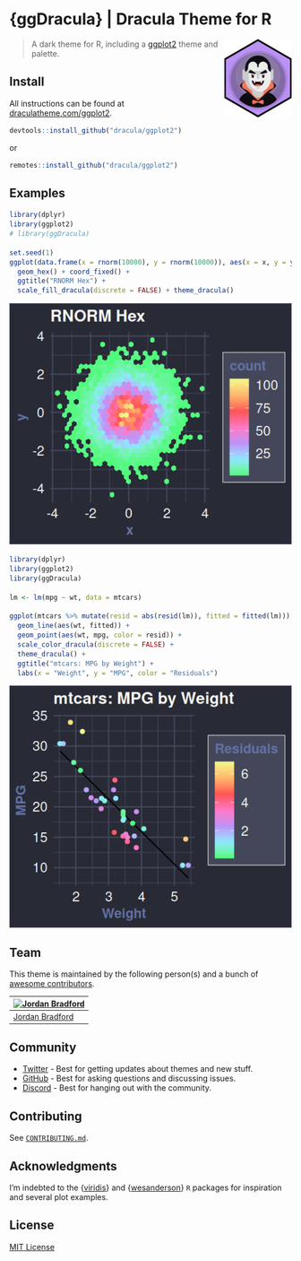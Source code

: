 # {ggDracula} \| Dracula Theme for R


<!-- README.md is rendered from README.qmd. Edit README.qmd and render to update README.md -->

<img src="man/figures/logo.svg" align="right" height="139" alt="Dracula logo in an R hex sticker" />

> A dark theme for R, including a
> [ggplot2](https://github.com/tidyverse/ggplot2) theme and palette.

## Install

All instructions can be found at
[draculatheme.com/ggplot2](https://draculatheme.com/ggplot2).

``` r
devtools::install_github("dracula/ggplot2")
```

or

``` r
remotes::install_github("dracula/ggplot2")
```

## Examples

``` r
library(dplyr)
library(ggplot2)
# library(ggDracula)

set.seed(1)
ggplot(data.frame(x = rnorm(10000), y = rnorm(10000)), aes(x = x, y = y)) +
  geom_hex() + coord_fixed() +
  ggtitle("RNORM Hex") +
  scale_fill_dracula(discrete = FALSE) + theme_dracula()
```

![](README_files/figure-commonmark/rnorm-hex-example-1.png)

``` r
library(dplyr)
library(ggplot2)
library(ggDracula)

lm <- lm(mpg ~ wt, data = mtcars)

ggplot(mtcars %>% mutate(resid = abs(resid(lm)), fitted = fitted(lm))) +
  geom_line(aes(wt, fitted)) +
  geom_point(aes(wt, mpg, color = resid)) +
  scale_color_dracula(discrete = FALSE) +
  theme_dracula() +
  ggtitle("mtcars: MPG by Weight") +
  labs(x = "Weight", y = "MPG", color = "Residuals")
```

![](README_files/figure-commonmark/mpg-lm-example-1.png)

## Team

This theme is maintained by the following person(s) and a bunch of
[awesome
contributors](https://github.com/dracula/ggplot2/graphs/contributors).

| [![Jordan Bradford](https://github.com/jrdnbradford.png?size=100)](https://github.com/jrdnbradford) |
|----|
| [Jordan Bradford](https://github.com/jrdnbradford) |

## Community

- [Twitter](https://twitter.com/draculatheme) - Best for getting updates
  about themes and new stuff.
- [GitHub](https://github.com/dracula/dracula-theme/discussions) - Best
  for asking questions and discussing issues.
- [Discord](https://draculatheme.com/discord-invite) - Best for hanging
  out with the community.

## Contributing

See [`CONTRIBUTING.md`](./.github/CONTRIBUTING.md).

## Acknowledgments

I’m indebted to the {[viridis](https://sjmgarnier.github.io/viridis)}
and {[wesanderson](https://github.com/karthik/wesanderson)} `R` packages
for inspiration and several plot examples.

## License

[MIT License](./LICENSE)

